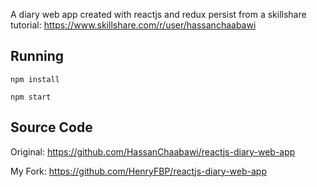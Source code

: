 A diary web app created with reactjs and redux persist from a skillshare tutorial: https://www.skillshare.com/r/user/hassanchaabawi

## Running

    npm install

    npm start
    
## Source Code

Original: <https://github.com/HassanChaabawi/reactjs-diary-web-app>

My Fork: <https://github.com/HenryFBP/reactjs-diary-web-app>
